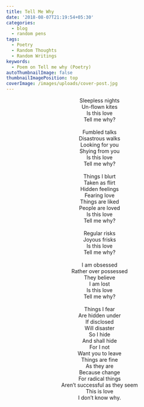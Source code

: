 ```yaml
---
title: Tell Me Why
date: '2018-08-07T21:19:54+05:30'
categories:
  - blog
  - random pens
tags:
  - Poetry
  - Random Thoughts
  - Random Writings
keywords:
  - Poem on Tell me why (Poetry)
autoThumbnailImage: false
thumbnailImagePosition: top
coverImage: /images/uploads/cover-post.jpg
---
```

<center>
Sleepless nights<br>
Un-flown kites<br>
Is this love<br>
Tell me why?
<br><br>
Fumbled talks<br>
Disastrous walks<br>
Looking for you<br>
Shying from you<br>
Is this love<br>
Tell me why?
<br><br>
Things I blurt<br>
Taken as flirt<br>
Hidden feelings<br>
Fearing love<br>
Things are liked<br>
People are loved<br>
Is this love<br>
Tell me why?
<br><br>
Regular risks<br>
Joyous frisks<br>
Is this love<br>
Tell me why?
<br><br>
I am obsessed<br>
Rather over possessed<br>
They believe<br>
I am lost<br>
Is this love<br>
Tell me why?
<br><br>
Things I fear<br>
Are hidden under<br>
If disclosed<br>
Will disaster<br>
So I hide<br>
And shall hide<br>
For I not<br>
Want you to leave<br>
Things are fine<br>
As they are<br>
Because change<br>
For radical things<br>
Aren’t successful as they seem<br>
This is love<br>
I don’t know why.
</center>
